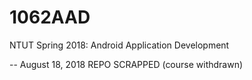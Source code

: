 # 1062AAD
NTUT Spring 2018: Android Application Development

-- August 18, 2018
REPO SCRAPPED (course withdrawn)
